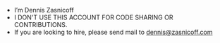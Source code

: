 - I’m Dennis Zasnicoff
- I DON'T USE THIS ACCOUNT FOR CODE SHARING OR CONTRIBUTIONS.
- If you are looking to hire, please send mail to dennis@zasnicoff.com

